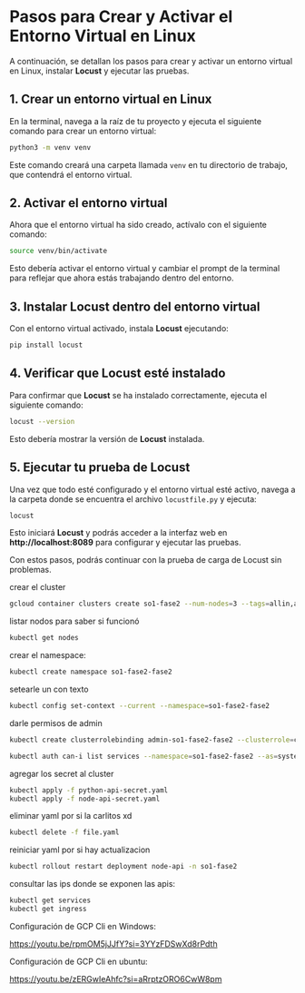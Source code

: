 # Pasos para Crear y Activar el Entorno Virtual en Linux

A continuación, se detallan los pasos para crear y activar un entorno virtual en Linux, instalar **Locust** y ejecutar las pruebas.

## 1. Crear un entorno virtual en Linux

En la terminal, navega a la raíz de tu proyecto y ejecuta el siguiente comando para crear un entorno virtual:

```bash
python3 -m venv venv
```

Este comando creará una carpeta llamada `venv` en tu directorio de trabajo, que contendrá el entorno virtual.

## 2. Activar el entorno virtual

Ahora que el entorno virtual ha sido creado, actívalo con el siguiente comando:

```bash
source venv/bin/activate
```

Esto debería activar el entorno virtual y cambiar el prompt de la terminal para reflejar que ahora estás trabajando dentro del entorno.

## 3. Instalar Locust dentro del entorno virtual

Con el entorno virtual activado, instala **Locust** ejecutando:

```bash
pip install locust
```

## 4. Verificar que Locust esté instalado

Para confirmar que **Locust** se ha instalado correctamente, ejecuta el siguiente comando:

```bash
locust --version
```

Esto debería mostrar la versión de **Locust** instalada.

## 5. Ejecutar tu prueba de Locust

Una vez que todo esté configurado y el entorno virtual esté activo, navega a la carpeta donde se encuentra el archivo `locustfile.py` y ejecuta:

```bash
locust
```

Esto iniciará **Locust** y podrás acceder a la interfaz web en **http://localhost:8089** para configurar y ejecutar las pruebas.

Con estos pasos, podrás continuar con la prueba de carga de Locust sin problemas.


crear el cluster

```bash
gcloud container clusters create so1-fase2 --num-nodes=3 --tags=allin,allout --machine-type=n1-standard-2 --zone us-central1-f
```
listar nodos para saber si funcionó

```bash
kubectl get nodes
```

crear  el namespace:

```bash
kubectl create namespace so1-fase2-fase2
```
setearle un con texto

```bash
kubectl config set-context --current --namespace=so1-fase2-fase2
```
darle permisos de admin
```bash
kubectl create clusterrolebinding admin-so1-fase2-fase2 --clusterrole=cluster-admin --serviceaccount=so1-fase2-fase2:default
```

```bash
kubectl auth can-i list services --namespace=so1-fase2-fase2 --as=system:serviceaccount:so1-fase2-fase2:default
```
agregar los secret al cluster

```bash
kubectl apply -f python-api-secret.yaml
kubectl apply -f node-api-secret.yaml
```

eliminar yaml por si la carlitos xd

```bash
kubectl delete -f file.yaml
```

reiniciar yaml por si hay actualizacion

```bash
kubectl rollout restart deployment node-api -n so1-fase2
```

consultar las ips donde se exponen las apis:

```bash
kubectl get services
kubectl get ingress
```

Configuración de GCP Cli en Windows:

https://youtu.be/rpmOM5jJJfY?si=3YYzFDSwXd8rPdth

Configuración de GCP Cli en ubuntu:

https://youtu.be/zERGwIeAhfc?si=aRrptzORO6CwW8pm

